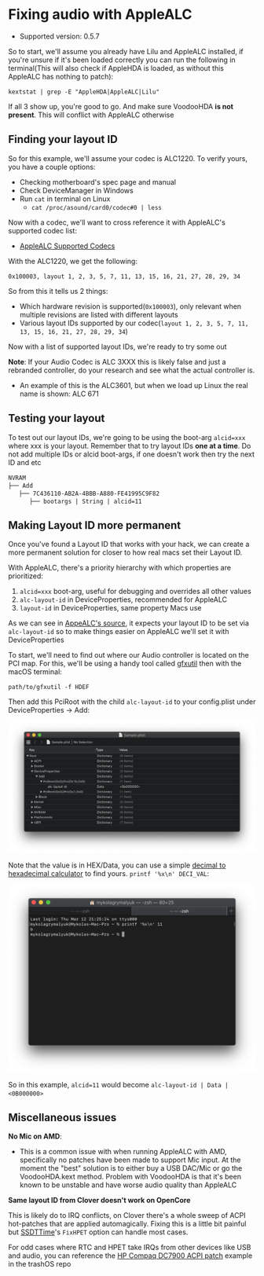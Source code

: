 # Fixing audio with AppleALC

* Supported version: 0.5.7

So to start, we'll assume you already have Lilu and AppleALC installed, if you're unsure if it's been loaded correctly you can run the following in terminal(This will also check if AppleHDA is loaded, as without this AppleALC has nothing to patch):

```text
kextstat | grep -E "AppleHDA|AppleALC|Lilu"
```

If all 3 show up, you're good to go. And make sure VoodooHDA **is not present**. This will conflict with AppleALC otherwise

## Finding your layout ID

So for this example, we'll assume your codec is ALC1220. To verify yours, you have a couple options:

* Checking motherboard's spec page and manual
* Check DeviceManager in Windows
* Run `cat` in terminal on Linux
   * `cat /proc/asound/card0/codec#0 | less`
   
Now with a codec, we'll want to cross reference it with AppleALC's supported codec list:

* [AppleALC Supported Codecs](https://github.com/acidanthera/AppleALC/wiki/Supported-codecs)
   
With the ALC1220, we get the following:

```text
0x100003, layout 1, 2, 3, 5, 7, 11, 13, 15, 16, 21, 27, 28, 29, 34
```

So from this it tells us 2 things:
* Which hardware revision is supported(`0x100003`), only relevant when multiple revisions are listed with different layouts
* Various layout IDs supported by our codec(`layout 1, 2, 3, 5, 7, 11, 13, 15, 16, 21, 27, 28, 29, 34`)

Now with a list of supported layout IDs,  we're ready to try some out

**Note**: If your Audio Codec is ALC 3XXX this is likely false and just a rebranded controller, do your research and see what the actual controller is.
* An example of this is the ALC3601, but when we load up Linux the real name is shown: ALC 671

## Testing your layout

To test out our layout IDs, we're going to be using the boot-arg `alcid=xxx` where xxx is your layout. Remember that to try layout IDs **one at a time**. Do not add multiple IDs or alcid boot-args, if one doesn't work then try the next ID and etc

```text
NVRAM
├── Add
   ├── 7C436110-AB2A-4BBB-A880-FE41995C9F82
      ├── bootargs | String | alcid=11
```

## Making Layout ID more permanent 

Once you've found a Layout ID that works with your hack, we can create a more permanent solution for closer to how real macs set their Layout ID. 


With AppleALC, there's a priority hierarchy with which properties are prioritized:

1. `alcid=xxx` boot-arg, useful for debugging and overrides all other values
2. `alc-layout-id` in DeviceProperties, recommended for AppleALC
3. `layout-id` in DeviceProperties, same property Macs use

As we can see in [AppeALC's source](https://github.com/acidanthera/AppleALC/blob/master/AppleALC/kern_alc.cpp#L189-L192), it expects your layout ID to be set via `alc-layout-id` so to make things easier on AppleALC we'll set it with DeviceProperties

To start, we'll need to find out where our Audio controller is located on the PCI map. For this, we'll be using a handy tool called [gfxutil](https://github.com/acidanthera/gfxutil/releases) then with the macOS terminal:

```text
path/to/gfxutil -f HDEF
```

Then add this PciRoot with the child `alc-layout-id` to your config.plist under DeviceProperties -> Add:

![](/images/post-install/audio-md/config-layout-id.png)

Note that the value is in HEX/Data, you can use a simple [decimal to hexadecimal calculator](https://www.rapidtables.com/convert/number/decimal-to-hex.html) to find yours. `printf '%x\n' DECI_VAL`:

![](/images/post-install/audio-md/hex-convert.png)

So in this example, `alcid=11` would become `alc-layout-id | Data | <0B000000>`


## Miscellaneous issues

**No Mic on AMD**:

* This is a common issue with when running AppleALC with AMD, specifically no patches have been made to support Mic input. At the moment the "best" solution is to either buy a USB DAC/Mic or go the VoodooHDA.kext method. Problem with VoodooHDA is that it's been known to be unstable and have worse audio quality than AppleALC

**Same layout ID from Clover doesn't work on OpenCore**

This is likely do to IRQ conflicts, on Clover there's a whole sweep of ACPI hot-patches that are applied automagically. Fixing this is a little bit painful but [SSDTTime](https://github.com/corpnewt/SSDTTime)'s `FixHPET` option can handle most cases.

For odd cases where RTC and HPET take IRQs from other devices like USB and audio, you can reference the [HP Compaq DC7900 ACPI patch](https://github.com/khronokernel/trashOS/blob/master/HP-Compaq-DC7900/README.md#dsdt-edits) example in the trashOS repo
